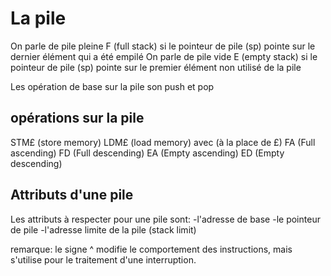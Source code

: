 La pile
=======

On parle de pile pleine F (full stack) si le pointeur de pile (sp) pointe sur le dernier élément qui a été empilé
On parle de pile vide E (empty stack) si le pointeur de pile  (sp) pointe sur le premier élément non utilisé de la pile

Les opération de base sur la pile son push et pop

## opérations sur la pile
STM£ (store memory)
LDM£ (load memory)
avec (à la place de £)
FA (Full ascending)
FD (Full descending)
EA (Empty ascending)
ED (Empty descending)


## Attributs d'une pile
Les attributs à respecter pour une pile sont:
-l'adresse de base
-le pointeur de pile
-l'adresse limite de la pile (stack limit)

remarque:
le signe ^ modifie le comportement des instructions, mais s'utilise pour le traitement d'une interruption.
